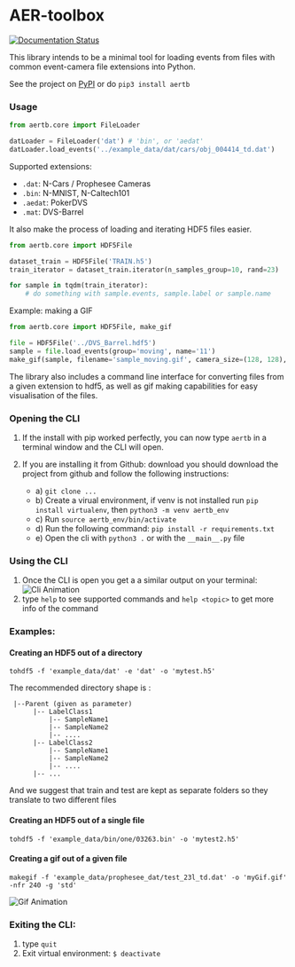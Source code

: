 # AER-toolbox
[![Documentation Status](https://readthedocs.org/projects/aertb/badge/?version=latest)](https://aertb.readthedocs.io/en/latest/?badge=latest)

This library intends to be a minimal tool for loading events from files with common event-camera file extensions into
Python.

See the project on [PyPI](https://pypi.org/project/aertb/) or do `pip3 install aertb`

### Usage
```py
from aertb.core import FileLoader

datLoader = FileLoader('dat') # 'bin', or 'aedat'
datLoader.load_events('../example_data/dat/cars/obj_004414_td.dat')
```

Supported extensions:

 - `.dat`: N-Cars / Prophesee Cameras
 - `.bin`: N-MNIST, N-Caltech101
 - `.aedat`: PokerDVS
 - `.mat`: DVS-Barrel
 
It also make the process of loading and iterating HDF5 files easier.
```py
from aertb.core import HDF5File

dataset_train = HDF5File('TRAIN.h5')
train_iterator = dataset_train.iterator(n_samples_group=10, rand=23)

for sample in tqdm(train_iterator):
    # do something with sample.events, sample.label or sample.name
```

Example: making a GIF
```py
from aertb.core import HDF5File, make_gif

file = HDF5File('../DVS_Barrel.hdf5')
sample = file.load_events(group='moving', name='11')
make_gif(sample, filename='sample_moving.gif', camera_size=(128, 128), n_frames=480, gtype='std')
```

The library also includes a command line interface for converting files from a given extension to hdf5, as well as gif
making capabilities for easy visualisation of the files.

### Opening the CLI
  1. If the install with pip worked perfectly, you can now type `aertb` in a terminal window and the CLI will open.
  
  2. If you are installing it from Github: download you should download the project from github and follow the following
  instructions:
        - a) `git clone ...`
        - b)  Create a virual environment, if venv is not installed run `pip install virtualenv`,
                  then `python3 -m venv aertb_env`
        - c)  Run `source aertb_env/bin/activate`
        - d)  Run the following command: `pip install -r requirements.txt`
        - e)  Open the cli with `python3 .` or with the `__main__.py` file

### Using the CLI
  1. Once the CLI is open you get a a similar output on your terminal:
    ![Cli Animation](https://github.com/rfma23/aertb/raw/master/images/aertb_cli_shell.gif)
  2. type `help` to see supported commands and `help <topic>` to get more info of the command

### Examples:

#### Creating an HDF5 out of a directory
```
tohdf5 -f 'example_data/dat' -e 'dat' -o 'mytest.h5'
```
The recommended directory shape is  :

     |--Parent (given as parameter)
          |-- LabelClass1
              |-- SampleName1
              |-- SampleName2
              |-- ....
          |-- LabelClass2
              |-- SampleName1
              |-- SampleName2
              |-- ....
          |-- ...

And we suggest that train and test are kept as separate folders so they translate 
to two different files
####  Creating an HDF5 out of a single file
```
tohdf5 -f 'example_data/bin/one/03263.bin' -o 'mytest2.h5'
```


####  Creating a gif out of a given file
```
makegif -f 'example_data/prophesee_dat/test_23l_td.dat' -o 'myGif.gif' -nfr 240 -g 'std'
```

 ![Gif Animation](https://github.com/rfma23/aertb/raw/master/images/myGif.gif)


### Exiting the CLI:

1. type `quit`
2. Exit virtual environment: `$ deactivate`
